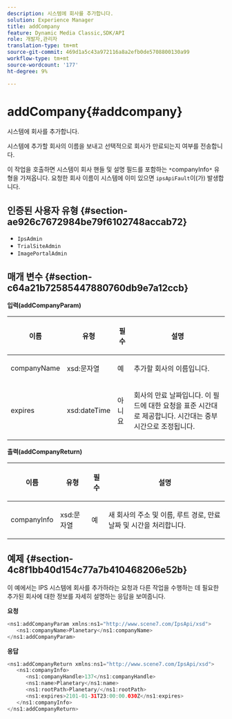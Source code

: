 ```yaml
---
description: 시스템에 회사를 추가합니다.
solution: Experience Manager
title: addCompany
feature: Dynamic Media Classic,SDK/API
role: 개발자,관리자
translation-type: tm+mt
source-git-commit: 469d1a5c43a972116a8a2efb0de5708800130a99
workflow-type: tm+mt
source-wordcount: '177'
ht-degree: 9%

---
```



# addCompany{#addcompany}

시스템에 회사를 추가합니다.

시스템에 추가할 회사의 이름을 보내고 선택적으로 회사가 만료되는지 여부를 전송합니다.

이 작업을 호출하면 시스템이 회사 핸들 및 설명 필드를 포함하는 `*`companyInfo`*` 유형을 가져옵니다. 요청한 회사 이름이 시스템에 이미 있으면 `ipsApiFault`이(가) 발생합니다.

## 인증된 사용자 유형 {#section-ae926c7672984be79f6102748accab72}

* `IpsAdmin`
* `TrialSiteAdmin`
* `ImagePortalAdmin`

## 매개 변수 {#section-c64a21b72585447880760db9e7a12ccb}

**입력(addCompanyParam)**

<table id="table_AA915BAD2E8E4A1B9719725994309CE8"> 
 <thead> 
  <tr> 
   <th colname="col1" class="entry"> <p>이름 </p> </th> 
   <th colname="col2" class="entry"> <p>유형 </p> </th> 
   <th colname="col3" class="entry"> <p>필수 </p> </th> 
   <th colname="col4" class="entry"> <p>설명 </p> </th> 
  </tr> 
 </thead>
 <tbody> 
  <tr> 
   <td colname="col1"> <p><span class="codeph"> <span class="varname"> companyName</span> </span> </p> </td> 
   <td colname="col2"> <p><span class="codeph"> xsd:문자열</span> </p> </td> 
   <td colname="col3"> <p>예 </p> </td> 
   <td colname="col4"> <p>추가할 회사의 이름입니다. </p> </td> 
  </tr> 
  <tr> 
   <td colname="col1"> <p><span class="codeph"> <span class="varname"> expires</span> </span> </p> </td> 
   <td colname="col2"> <p><span class="codeph"> xsd:dateTime</span> </p> </td> 
   <td colname="col3"> <p>아니요 </p> </td> 
   <td colname="col4"> <p>회사의 만료 날짜입니다. 이 필드에 대한 요청을 표준 시간대로 제공합니다. 시간대는 중부 시간으로 조정됩니다. </p> </td> 
  </tr> 
 </tbody> 
</table>

**출력(addCompanyReturn)**

<table id="table_89EBAC0E0FB34793BD843837BB02B518"> 
 <thead> 
  <tr> 
   <th colname="col1" class="entry"> <p>이름 </p> </th> 
   <th colname="col2" class="entry"> <p>유형 </p> </th> 
   <th colname="col3" class="entry"> <p>필수 </p> </th> 
   <th colname="col4" class="entry"> <p>설명 </p> </th> 
  </tr> 
 </thead>
 <tbody> 
  <tr> 
   <td colname="col1"> <p><span class="codeph"> <span class="varname"> companyInfo</span> </span> </p> </td> 
   <td colname="col2"> <p><span class="codeph"> xsd:문자열</span> </p> </td> 
   <td colname="col3"> <p>예 </p> </td> 
   <td colname="col4"> <p>새 회사의 주소 및 이름, 루트 경로, 만료 날짜 및 시간을 처리합니다. </p> </td> 
  </tr> 
 </tbody> 
</table>

## 예제 {#section-4c8f1bb40d154c77a7b410468206e52b}

이 예에서는 IPS 시스템에 회사를 추가하라는 요청과 다른 작업을 수행하는 데 필요한 추가된 회사에 대한 정보를 자세히 설명하는 응답을 보여줍니다.

**요청**

```java
<ns1:addCompanyParam xmlns:ns1="http://www.scene7.com/IpsApi/xsd">
   <ns1:companyName>Planetary</ns1:companyName>
</ns1:addCompanyParam>
```

**응답**

```java
<ns1:addCompanyReturn xmlns:ns1="http://www.scene7.com/IpsApi/xsd">
   <ns1:companyInfo>
      <ns1:companyHandle>137</ns1:companyHandle>
      <ns1:name>Planetary</ns1:name>
      <ns1:rootPath>Planetary/</ns1:rootPath>
      <ns1:expires>2101-01-31T23:00:00.030Z</ns1:expires>
   </ns1:companyInfo>
</ns1:addCompanyReturn>
```

